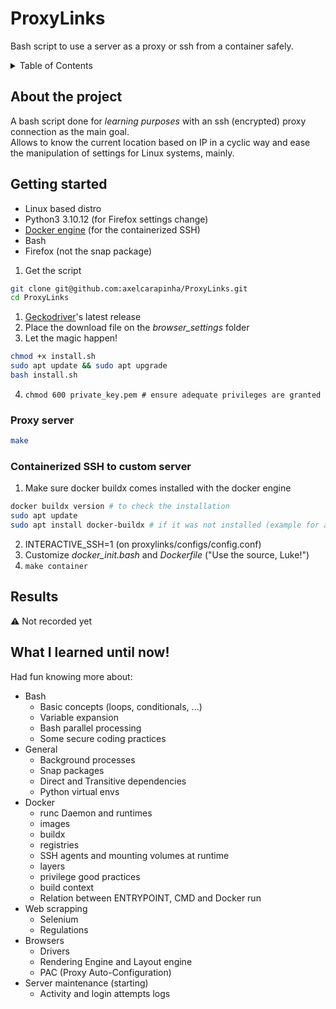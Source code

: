 # ProxyLinks
Bash script to use a server as a proxy or ssh from a container safely.

<!-- TABLE OF CONTENTS -->
<details>
  <summary>Table of Contents</summary>
  <ol>
    <li>
      <a href="#about-the-project">About The Project</a>
    </li>
    <li>
      <a href="#getting-started">Getting Started</a>
      <ul>
        <li><a href="#prerequisites">Prerequisites</a></li>
        <li><a href="#installation">Installation</a></li>
      </ul>
    </li>
    <li><a href="#usage">Usage</a></li>
    <li><a href="#results">Results</a></li>
    <li><a href="#what-i-learned">What I learned!</a></li>
  </ol>
</details>

## About the project
A bash script done for _learning purposes_ with an ssh (encrypted) proxy connection as the main goal.  
Allows to know the current location based on IP in a cyclic way and ease the manipulation of settings for Linux systems, mainly.

## Getting started 
- Linux based distro
- Python3 3.10.12 (for Firefox settings change)
- <a href="https://docs.docker.com/engine/install/">Docker engine</a> (for the containerized SSH)
- Bash 
- Firefox (not the snap package)
  
1. Get the script
```zsh
git clone git@github.com:axelcarapinha/ProxyLinks.git
cd ProxyLinks
```
1. <a href="https://github.com/mozilla/geckodriver/releases">Geckodriver</a>'s latest release
2. Place the download file on the _browser\_settings_ folder
3. Let the magic happen! 
```zsh
chmod +x install.sh
sudo apt update && sudo apt upgrade
bash install.sh
```
4. `chmod 600 private_key.pem # ensure adequate privileges are granted` 


### Proxy server
```zsh
make
```
### Containerized SSH to custom server
1. Make sure docker buildx comes installed with the docker engine
```sh
docker buildx version # to check the installation
sudo apt update
sudo apt install docker-buildx # if it was not installed (example for apt)
```
2. INTERACTIVE_SSH=1 (on proxylinks/configs/config.conf)
3. Customize _docker\_init.bash_ and _Dockerfile_ ("Use the source, Luke!")
4. `make container`

## Results
⚠️ Not recorded yet

## What I learned until now!
Had fun knowing more about:
* Bash
  * Basic concepts (loops, conditionals, ...)
  * Variable expansion
  * Bash parallel processing
  * Some secure coding practices
* General
  * Background processes
  * Snap packages
  * Direct and Transitive dependencies
  * Python virtual envs
* Docker
  * runc Daemon and runtimes
  * images
  * buildx
  * registries
  * SSH agents and mounting volumes at runtime
  * layers
  * privilege good practices
  * build context
  * Relation between ENTRYPOINT, CMD and Docker run
* Web scrapping
  * Selenium
  * Regulations
* Browsers
  * Drivers
  * Rendering Engine and Layout engine
  * PAC (Proxy Auto-Configuration)
* Server maintenance (starting)
  * Activity and login attempts logs








